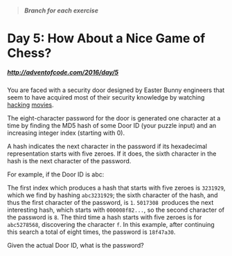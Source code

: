 > ##### Branch for each exercise

# Day 5: How About a Nice Game of Chess?
##### http://adventofcode.com/2016/day/5

You are faced with a security door designed by Easter Bunny engineers that seem to have acquired most of their security knowledge by watching [hacking](https://en.wikipedia.org/wiki/Hackers_(film)) [movies](https://en.wikipedia.org/wiki/WarGames).

The eight-character password for the door is generated one character at a time by finding the MD5 hash of some Door ID (your puzzle input) and an increasing integer index (starting with 0).

A hash indicates the next character in the password if its hexadecimal representation starts with five zeroes. If it does, the sixth character in the hash is the next character of the password.

For example, if the Door ID is abc:

The first index which produces a hash that starts with five zeroes is `3231929`, which we find by hashing `abc3231929`; the sixth character of the hash, and thus the first character of the password, is `1`.
`5017308 `produces the next interesting hash, which starts with `000008f82...`, so the second character of the password is `8`.
The third time a hash starts with five zeroes is for `abc5278568`, discovering the character `f`.
In this example, after continuing this search a total of eight times, the password is `18f47a30`.

Given the actual Door ID, what is the password?

